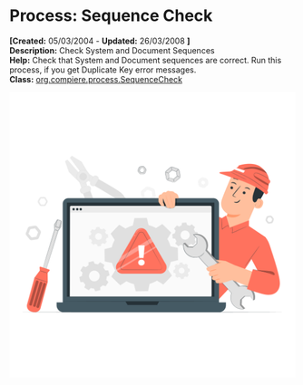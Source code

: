 # Process: Sequence Check 

**[Created:** 05/03/2004 - **Updated:** 26/03/2008 **]**  
**Description:** Check System and Document Sequences  
**Help:** Check that System and Document sequences are correct.  Run this process, if you get Duplicate Key error messages.  
**Class:** [org.compiere.process.SequenceCheck](https://jenkins.idempiere.org/job/iDempiere12Daily/ws/org.idempiere.javadoc/API/org/compiere/process/SequenceCheck.html)

![](/img/docs/manual/SequenceCheck-Process_iDempiere_v12.0.0.png)



